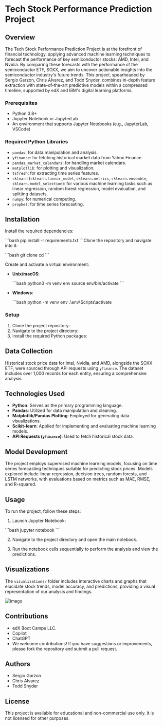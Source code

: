 # Tech Stock Performance Prediction Project

## Overview

The Tech Stock Performance Prediction Project is at the forefront of financial technology, applying advanced machine learning techniques to forecast the performance of key semiconductor stocks: AMD, Intel, and Nvidia. By comparing these forecasts with the performance of the semiconductor ETF, SOXX, we aim to uncover actionable insights into the semiconductor industry's future trends. This project, spearheaded by Sergio Garzon, Chris Alvarez, and Todd Snyder, combines in-depth feature extraction with state-of-the-art predictive models within a compressed timeline, supported by edX and IBM's digital learning platforms.

### Prerequisites

- Python 3.8+
- Jupyter Notebook or JupyterLab
- An environment that supports Jupyter Notebooks (e.g., JupyterLab, VSCode)

### Required Python Libraries

- `pandas`: for data manipulation and analysis.
- `yfinance`: for fetching historical market data from Yahoo Finance.
- `pandas_market_calendars`: for handling market calendars.
- `matplotlib`: for plotting and visualization.
- `tsfresh`: for extracting time series features.
- `sklearn` (`sklearn.linear_model`, `sklearn.metrics`, `sklearn.ensemble`, `sklearn.model_selection`): for various machine learning tasks such as linear regression, random forest regression, model evaluation, and splitting datasets.
- `numpy`: for numerical computing.
- `prophet`: for time series forecasting.

## Installation

Install the required dependencies:

\`\`\`bash
pip install -r requirements.txt
\`\`\`Clone the repository and navigate into it:

\`\`\`bash
git clone <repository-url>
cd <repository-name>
\`\`\`

Create and activate a virtual environment:

- **Unix/macOS**:

  \`\`\`bash
  python3 -m venv env
  source env/bin/activate
  \`\`\`

- **Windows**:

  \`\`\`bash
  python -m venv env
  .\env\Scripts\activate

### Setup

1. Clone the project repository:
2. Navigate to the project directory:
3. Install the required Python packages:

## Data Collection

Historical stock price data for Intel, Nvidia, and AMD, alongside the SOXX ETF, were sourced through API requests using `yfinance`. The dataset includes over 1,000 records for each entity, ensuring a comprehensive analysis.

## Technologies Used

- **Python**: Serves as the primary programming language.
- **Pandas**: Utilized for data manipulation and cleaning.
- **Matplotlib/Pandas Plotting**: Employed for generating data visualizations.
- **Scikit-learn**: Applied for implementing and evaluating machine learning models.
- **API Requests (`yfinance`)**: Used to fetch historical stock data.

## Model Development

The project employs supervised machine learning models, focusing on time series forecasting techniques suitable for predicting stock prices. Models explored include linear regression, decision trees, random forests, and LSTM networks, with evaluations based on metrics such as MAE, RMSE, and R-squared.

## Usage

To run the project, follow these steps:

1. Launch Jupyter Notebook:

\`\`\`bash
jupyter notebook
\`\`\`

2. Navigate to the project directory and open the main notebook.

3. Run the notebook cells sequentially to perform the analysis and view the predictions.


## Visualizations

The `visualizations/` folder includes interactive charts and graphs that elucidate stock trends, model accuracy, and predictions, providing a visual representation of our analysis and findings.

![image](https://github.com/SAG-GithubApprentice/Project_2/assets/151570128/bb7dc682-5ecc-4fa2-a8c0-9a56badfd8bf)


## Contributions

- edX Boot Camps LLC.
- Copilot
- ChatGPT
- We welcome contributions! If you have suggestions or improvements, please fork the repository and submit a pull request.

## Authors

- Sergio Garzon
- Chris Alvarez
- Todd Snyder

## License

This project is available for educational and non-commercial use only. It is not licensed for other purposes.


